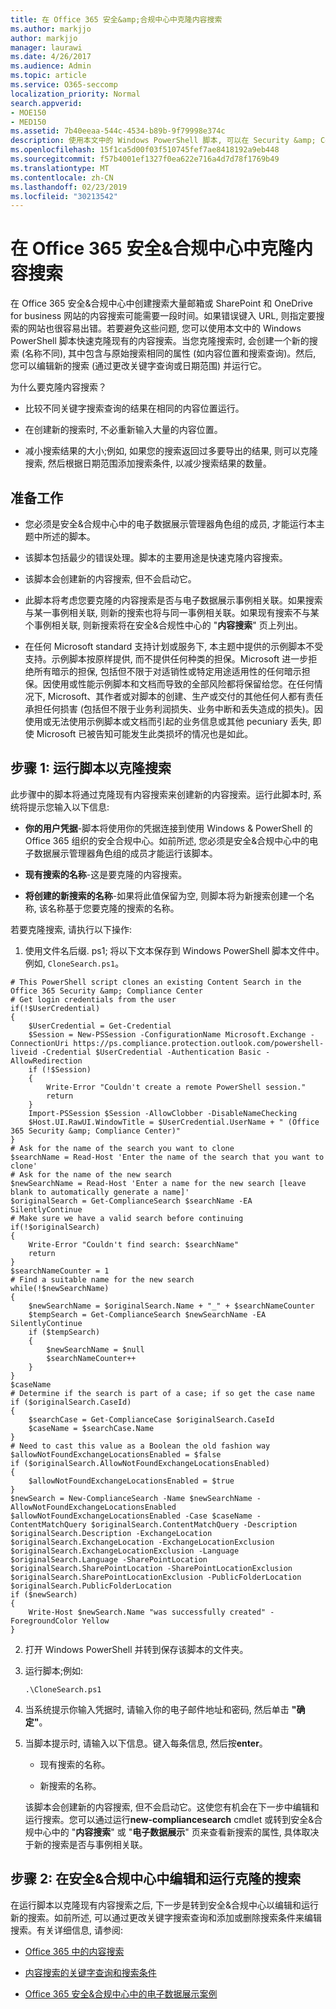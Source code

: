 ```yaml
---
title: 在 Office 365 安全&amp;合规中心中克隆内容搜索
ms.author: markjjo
author: markjjo
manager: laurawi
ms.date: 4/26/2017
ms.audience: Admin
ms.topic: article
ms.service: O365-seccomp
localization_priority: Normal
search.appverid:
- MOE150
- MED150
ms.assetid: 7b40eeaa-544c-4534-b89b-9f79998e374c
description: 使用本文中的 Windows PowerShell 脚本, 可以在 Security &amp; Compliane Center search 中快速克隆现有的内容搜索。当您克隆搜索时, 将创建一个新的搜索 (具有新的名称), 其中包含与原始搜索相同的属性。然后, 您可以编辑新的搜索 (通过更改关键字查询或日期范围), 然后运行它。
ms.openlocfilehash: 15f1ca5d00f03f510745fef7ae8418192a9eb448
ms.sourcegitcommit: f57b4001ef1327f0ea622e716a4d7d78f1769b49
ms.translationtype: MT
ms.contentlocale: zh-CN
ms.lasthandoff: 02/23/2019
ms.locfileid: "30213542"
---
```

# <a name="clone-a-content-search-in-the-office-365-security-amp-compliance-center"></a>在 Office 365 安全&amp;合规中心中克隆内容搜索

在 Office 365 安全&amp;合规中心中创建搜索大量邮箱或 SharePoint 和 OneDrive for business 网站的内容搜索可能需要一段时间。如果错误键入 URL, 则指定要搜索的网站也很容易出错。若要避免这些问题, 您可以使用本文中的 Windows PowerShell 脚本快速克隆现有的内容搜索。当您克隆搜索时, 会创建一个新的搜索 (名称不同), 其中包含与原始搜索相同的属性 (如内容位置和搜索查询)。然后, 您可以编辑新的搜索 (通过更改关键字查询或日期范围) 并运行它。
  
为什么要克隆内容搜索？
  
- 比较不同关键字搜索查询的结果在相同的内容位置运行。
    
- 在创建新的搜索时, 不必重新输入大量的内容位置。
    
- 减小搜索结果的大小;例如, 如果您的搜索返回过多要导出的结果, 则可以克隆搜索, 然后根据日期范围添加搜索条件, 以减少搜索结果的数量。
  
## <a name="before-you-begin"></a>准备工作

- 您必须是安全&amp;合规中心中的电子数据展示管理器角色组的成员, 才能运行本主题中所述的脚本。
    
- 该脚本包括最少的错误处理。脚本的主要用途是快速克隆内容搜索。
    
- 该脚本会创建新的内容搜索, 但不会启动它。
    
- 此脚本将考虑您要克隆的内容搜索是否与电子数据展示事例相关联。如果搜索与某一事例相关联, 则新的搜索也将与同一事例相关联。如果现有搜索不与某个事例相关联, 则新搜索将在安全&amp;合规性中心的 "**内容搜索**" 页上列出。 
    
- 在任何 Microsoft standard 支持计划或服务下, 本主题中提供的示例脚本不受支持。示例脚本按原样提供, 而不提供任何种类的担保。Microsoft 进一步拒绝所有暗示的担保, 包括但不限于对适销性或特定用途适用性的任何暗示担保。因使用或性能示例脚本和文档而导致的全部风险都将保留给您。在任何情况下, Microsoft、其作者或对脚本的创建、生产或交付的其他任何人都有责任承担任何损害 (包括但不限于业务利润损失、业务中断和丢失造成的损失)。因使用或无法使用示例脚本或文档而引起的业务信息或其他 pecuniary 丢失, 即使 Microsoft 已被告知可能发生此类损坏的情况也是如此。
  
## <a name="step-1-run-the-script-to-clone-a-search"></a>步骤 1: 运行脚本以克隆搜索

此步骤中的脚本将通过克隆现有内容搜索来创建新的内容搜索。运行此脚本时, 系统将提示您输入以下信息:
  
- **你的用户凭据**-脚本将使用你的凭据连接到使用 Windows &amp; PowerShell 的 Office 365 组织的安全合规中心。如前所述, 您必须是安全&amp;合规中心中的电子数据展示管理器角色组的成员才能运行该脚本。 
    
- **现有搜索的名称**-这是要克隆的内容搜索。 
    
- **将创建的新搜索的名称**-如果将此值保留为空, 则脚本将为新搜索创建一个名称, 该名称基于您要克隆的搜索的名称。 
    
若要克隆搜索, 请执行以下操作:
  
1. 使用文件名后缀. ps1; 将以下文本保存到 Windows PowerShell 脚本文件中。例如, `CloneSearch.ps1`。
    
  ```
  # This PowerShell script clones an existing Content Search in the Office 365 Security &amp; Compliance Center
  # Get login credentials from the user
  if(!$UserCredential)
  {
      $UserCredential = Get-Credential
      $Session = New-PSSession -ConfigurationName Microsoft.Exchange -ConnectionUri https://ps.compliance.protection.outlook.com/powershell-liveid -Credential $UserCredential -Authentication Basic -AllowRedirection
      if (!$Session)
      {
          Write-Error "Couldn't create a remote PowerShell session."
          return
      }
      Import-PSSession $Session -AllowClobber -DisableNameChecking
      $Host.UI.RawUI.WindowTitle = $UserCredential.UserName + " (Office 365 Security &amp; Compliance Center)"
  }
  # Ask for the name of the search you want to clone
  $searchName = Read-Host 'Enter the name of the search that you want to clone'
  # Ask for the name of the new search
  $newSearchName = Read-Host 'Enter a name for the new search [leave blank to automatically generate a name]'
  $originalSearch = Get-ComplianceSearch $searchName -EA SilentlyContinue
  # Make sure we have a valid search before continuing
  if(!$originalSearch)
  {
      Write-Error "Couldn't find search: $searchName"
      return
  }
  $searchNameCounter = 1
  # Find a suitable name for the new search
  while(!$newSearchName)
  {
      $newSearchName = $originalSearch.Name + "_" + $searchNameCounter
      $tempSearch = Get-ComplianceSearch $newSearchName -EA SilentlyContinue
      if ($tempSearch)
      {
          $newSearchName = $null
          $searchNameCounter++
      }
  }
  $caseName
  # Determine if the search is part of a case; if so get the case name
  if ($originalSearch.CaseId)
  {
      $searchCase = Get-ComplianceCase $originalSearch.CaseId
      $caseName = $searchCase.Name
  }
  # Need to cast this value as a Boolean the old fashion way
  $allowNotFoundExchangeLocationsEnabled = $false
  if ($originalSearch.AllowNotFoundExchangeLocationsEnabled)
  {
      $allowNotFoundExchangeLocationsEnabled = $true
  }
  $newSearch = New-ComplianceSearch -Name $newSearchName -AllowNotFoundExchangeLocationsEnabled $allowNotFoundExchangeLocationsEnabled -Case $caseName -ContentMatchQuery $originalSearch.ContentMatchQuery -Description $originalSearch.Description -ExchangeLocation $originalSearch.ExchangeLocation -ExchangeLocationExclusion $originalSearch.ExchangeLocationExclusion -Language $originalSearch.Language -SharePointLocation $originalSearch.SharePointLocation -SharePointLocationExclusion $originalSearch.SharePointLocationExclusion -PublicFolderLocation $originalSearch.PublicFolderLocation
  if ($newSearch)
  {
      Write-Host $newSearch.Name "was successfully created" -ForegroundColor Yellow
  }
  ```

2. 打开 Windows PowerShell 并转到保存该脚本的文件夹。
    
3. 运行脚本;例如:
    
    ```
    .\CloneSearch.ps1
    ```

4. 当系统提示你输入凭据时, 请输入你的电子邮件地址和密码, 然后单击 **"确定"**。
    
5. 当脚本提示时, 请输入以下信息。键入每条信息, 然后按**enter**。
    
    - 现有搜索的名称。
    
    - 新搜索的名称。
    
    该脚本会创建新的内容搜索, 但不会启动它。这使您有机会在下一步中编辑和运行搜索。您可以通过运行**new-compliancesearch** cmdlet 或转到安全&amp;合规中心中的 "**内容搜索**" 或 "**电子数据展示**" 页来查看新搜索的属性, 具体取决于新的搜索是否与事例相关联。 
  
## <a name="step-2-edit-and-run-the-cloned-search-in-the-security-amp-compliance-center"></a>步骤 2: 在安全&amp;合规中心中编辑和运行克隆的搜索

在运行脚本以克隆现有内容搜索之后, 下一步是转到安全&amp;合规中心以编辑和运行新的搜索。如前所述, 可以通过更改关键字搜索查询和添加或删除搜索条件来编辑搜索。有关详细信息, 请参阅:
  
- [Office 365 中的内容搜索](content-search.md)
    
- [内容搜索的关键字查询和搜索条件](keyword-queries-and-search-conditions.md)
    
- [Office 365 安全&amp;合规中心中的电子数据展示案例](ediscovery-cases.md)
